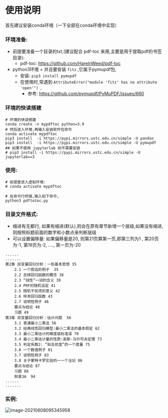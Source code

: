 #  使用说明

首先建议安装conda环境（一下全部在conda环境中实现）

### 环境准备:

- 前提要准备一个目录的txt,(建议配合 pdf-toc 来用,主要是用于提取pdf的书签目录):
    - pdf-toc: https://github.com/HareInWeed/pdf-toc
- python3环境  + 并且要安装 `fitz` ,它属于pymupdf包, 
    - 安装: `pip3 install pymupdf `
    - 在使用时,常遇到 `AttributeError("module 'fitz' has no attribute 'open'") `,
        - 参考: https://github.com/pymupdf/PyMuPDF/issues/660

### 环境的快读搭建

```
# 环境的快读搭建
conda create -n mypdftoc python=3.9 
# 然后进入环境,再输入安装软件包命令
conda activate mypdftoc
pip3 install  -i https://pypi.mirrors.ustc.edu.cn/simple -U pandas
pip3 install  -i https://pypi.mirrors.ustc.edu.cn/simple -U pymupdf
## 如果不使用 jupyterlab 则不需要安装
# pip3 install -i https://pypi.mirrors.ustc.edu.cn/simple -U jupyterlab==3
```

### 使用: 

```
# 前提是进入虚拟环境: 
# conda activate mypdftoc 

# 在命令行终端,输入如下命令, 
python3 pdftotoc.py
```



### 目录文件格式:  

- 缩进有无都行, 如果有缩进(默认),则会在原有章节新增一个层级,如果没有缩进,则按照标题前面的数字和小数点来判断层级
- 可以设置偏移量: 如果偏移量是20, 则第21页算第一页,即第三列为1 ,  第20页为-1, 第19页为-2, …., 第一页为-20

```
......
.......
第2章 双变量回归分析：一些基本思想 35
	2.1 一个假设的例子  35
	2.2 总体回归函数的概念 38
	2.3 “线性”一词的含义 39
	2.4 PRF的随机设定 41
	2.5 随机干扰项的意义 42
	2.6 样本回归函数 43
	2.7 说明性例子 46
	要点与结论 48
	习题 49
第3章 双变量回归分析：估计问题  56
	3.1 普通最小二乘法 56
	3.2 经典线性回归模型:最小二乘法的基本假定 62
	3.3 最小二乘估计的精度或标准误 70
	3.4 最小二乘估计量的性质:高斯-马尔可夫定理 73
	3.5 判定系数2: “拟合优度”的一个度量 75
	3.6 一个数值例子 81
	3.7 说明性例子 83
	3.8 关于蒙特卡罗实验的一一个注记 86
	要点与结论 87
	习题 88
	附录3A  94
......
.......
```



### 实例:

![image-20210608095345958](https://gitee.com/zscqsmy/blogimg/raw/master/uPic/202106080953image-20210608095345958.png)

